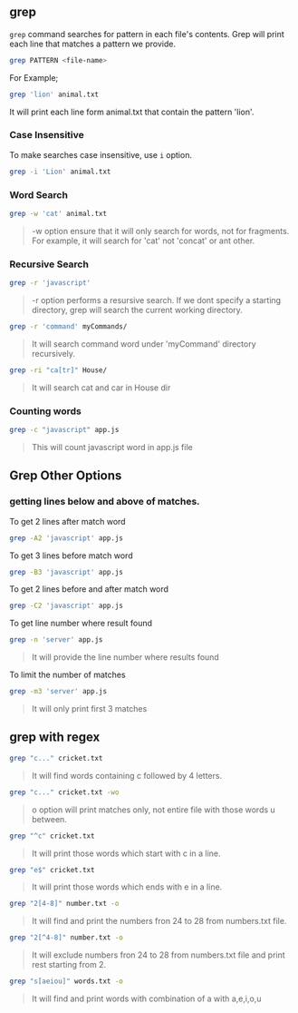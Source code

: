 ## grep

`grep` command searches for pattern in each file's contents.
Grep will print each line that matches a pattern we provide.

```bash
grep PATTERN <file-name>
```

For Example;

```bash
grep 'lion' animal.txt
```
It will print each line form animal.txt that contain the pattern 'lion'.


### Case Insensitive

To make searches case insensitive, use `i` option.

```bash
grep -i 'Lion' animal.txt
```

### Word Search

```bash
grep -w 'cat' animal.txt
```

> -w option ensure that it will only search for words, not for fragments.
> For example, it will search for 'cat' not 'concat' or ant other.


### Recursive Search

```bash
grep -r 'javascript'
```

> -r option performs a resursive search.
> If we dont specify a starting directory, grep will search the current working directory.

```bash
grep -r 'command' myCommands/
```
> It will search command word under 'myCommand' directory recursively.

```bash
grep -ri "ca[tr]" House/
```

> It will search cat and car in House dir


### Counting words

```bash
grep -c "javascript" app.js
```

> This will count javascript word in app.js file


## Grep Other Options

### getting lines below and above of matches.

To get 2 lines after match word
```bash
grep -A2 'javascript' app.js
```

To get 3 lines before match word
```bash
grep -B3 'javascript' app.js
```

To get 2 lines before and after match word
```bash
grep -C2 'javascript' app.js
```

To get line number where result found
```bash
grep -n 'server' app.js
```

> It will provide the line number where results found


To limit the number of matches
```bash
grep -m3 'server' app.js
```
> It will only print first 3 matches


## grep with regex

```bash
grep "c..." cricket.txt
```
> It will find words containing c followed by 4 letters.


```bash
grep "c..." cricket.txt -wo
```
> o option will print matches only, not entire file with those words u between.


```bash
grep "^c" cricket.txt
```
> It will print those words which start with c in a line.


```bash
grep "e$" cricket.txt
```
> It will print those words which ends with e in a line.


```bash
grep "2[4-8]" number.txt -o
```
> It will find and print the numbers fron 24 to 28 from numbers.txt file.


```bash
grep "2[^4-8]" number.txt -o
```
> It will exclude numbers fron 24 to 28 from numbers.txt file and print rest starting from 2.


```bash
grep "s[aeiou]" words.txt -o
```
> It will find and print words with combination of a with a,e,i,o,u

